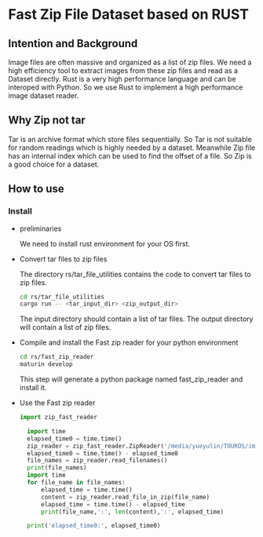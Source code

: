 # Fast Zip File Dataset based on RUST

## Intention and Background

Image files are often massive and organized as a list of zip files. We need a high efficiency tool to extract images from these zip files and read as a Dataset directly. Rust is a very high performance language and can be interoped with Python. So we use Rust to implement a high performance image dataset reader.

## Why Zip not tar
Tar is an archive format which store files sequentially. So Tar is not suitable for random readings which is highly needed by a dataset.
Meanwhile Zip file has an internal index which can be used to find the offset of a file. So Zip is a good choice for a dataset.

## How to use
### Install

- preliminaries

  We need to install rust environment for your OS first.

- Convert tar files to zip files

  The directory rs/tar_file_utilities contains the code to convert tar files to zip files.

  ``` bash
  cd rs/tar_file_utilities
  cargo run -- <tar_input_dir> <zip_output_dir>
  ```


  The input directory should contain a list of tar files. The output directory will contain a list of zip files.

- Compile and install the Fast zip reader for your python environment

  ``` bash
  cd rs/fast_zip_reader
  maturin develop
  ```
  This step will generate a python package named fast_zip_reader and install it.

- Use the Fast zip reader

  ``` python
  import zip_fast_reader

    import time
    elapsed_time0 = time.time()
    zip_reader = zip_fast_reader.ZipReader('/media/yueyulin/TOUROS/images/laion400m_zip/batch0/00000.zip')
    elapsed_time0 = time.time() - elapsed_time0
    file_names = zip_reader.read_filenames()
    print(file_names)
    import time
    for file_name in file_names:
        elapsed_time = time.time()
        content = zip_reader.read_file_in_zip(file_name)
        elapsed_time = time.time() - elapsed_time
        print(file_name,':', len(content),':', elapsed_time)

    print('elapsed_time0:', elapsed_time0)
   ```

